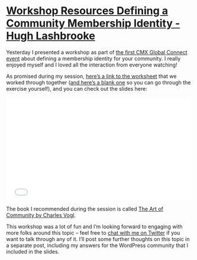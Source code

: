 # [Workshop Resources Defining a Community Membership Identity - Hugh Lashbrooke](https://hughlashbrooke.com/2020/04/29/workshop-resources-defining-a-community-membership-identity/)

Yesterday I presented a workshop as part of [the first CMX Global Connect event](https://events.cmxhub.com/events/details/cmx-cmx-global-presents-cmx-global-connect/) about defining a membership identity for your community. I really enjoyed myself and I loved all the interaction from everyone watching!

As promised during my session, [here’s a link to the worksheet](https://docs.google.com/document/d/1bt7_7hmMJO1cQdXET73OiTbwrRAyp5cJb5xQfnILyQc/edit) that we worked through together ([and here’s a blank one](https://docs.google.com/document/d/1GBfpOccy3z3PBTfkzFkxRDhxpVdl-uzWh7BHc9uU4b4/edit) so you can go through the exercise yourself), and you can check out the slides here:

<iframe title="Defining a Community Membership Identity" id="talk_frame_635960" class="speakerdeck-iframe" src="//speakerdeck.com/player/375ce6419fac45edb6d599d49d4376db" width="500" height="281" style="aspect-ratio:500/281; border:0; padding:0; margin:0; background:transparent;" frameborder="0" allowtransparency="true" allowfullscreen="allowfullscreen"></iframe>

The book I recommended during the session is called [The Art of Community by Charles Vogl](https://www.goodreads.com/book/show/28762683-the-art-of-community).

This workshop was a lot of fun and I’m looking forward to engaging with more folks around this topic – feel free to [chat with me on Twitter](https://twitter.com/hlashbrooke/) if you want to talk through any of it. I’ll post some further thoughts on this topic in a separate post, including my answers for the WordPress community that I included in the slides.
